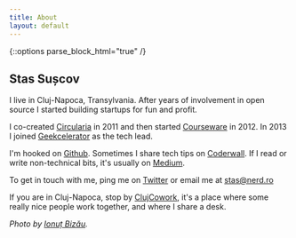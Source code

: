 ```yaml
---
title: About
layout: default
---
```


{::options parse_block_html="true" /}

<div id="about">

## Stas Sușcov

I live in Cluj-Napoca, Transylvania. After years of involvement
in open source I started building startups for fun and profit.

I co-created
[Circularia](http://circularia.com) in 2011 and then
started [Courseware](http://coursewa.re) in 2012.
In 2013 I joined [Geekcelerator](http://geekcelerator.com)
as the tech lead.

I'm hooked on [Github](https://github.com/stas).
Sometimes I share tech tips on [Coderwall](https://coderwall.com/stas).
If I read or write non-technical bits,
it's usually on [Medium](https://medium.com/@Suscov).

To get in touch with me, ping me on [Twitter](https://twitter.com/suscov)
or email me at stas@nerd.ro

If you are in Cluj-Napoca, stop by [ClujCowork](http://clujcowork.ro),
it's a place where some really nice people work together,
and where I share a desk.

</div>

<div id="credit">

*Photo by [Ionuț Bizău](http://ibz.me/).*

</div>

